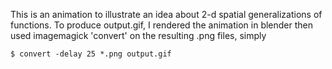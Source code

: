 This is an animation to illustrate an idea about 2-d spatial
generalizations of functions. To produce output.gif, I 
rendered the animation in blender then used imagemagick
'convert' on the resulting .png files, simply

    $ convert -delay 25 *.png output.gif
